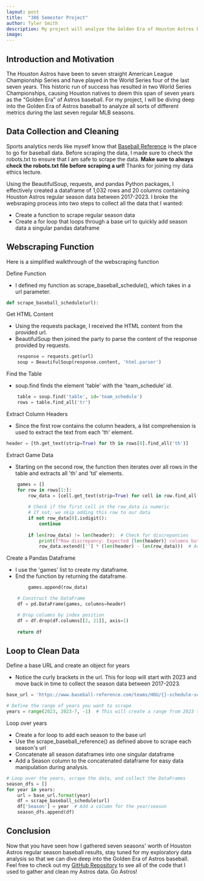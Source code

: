 ```yaml
---
layout: post
title:  "386 Semester Project"
author: Tyler Smith
description: My project will analyze the Golden Era of Houston Astros baseball.
image:
---
```


<h2>Introduction and Motivation</h2>

The Houston Astros have been to seven straight American League Championship Series and have played in the World Series four of the last seven years. This historic run of success
has resulted in two World Series Championships, causing Houston natives to deem this span of seven years as the "Golden Era" of Astros baseball. For my project, I will be diving
deep into the Golden Era of Astros baseball to analyze all sorts of different metrics during the last seven regular MLB seasons.

<h2>Data Collection and Cleaning</h2>

Sports analytics nerds like myself know that [Baseball Reference](https://www.baseball-reference.com/) is the place to go for baseball data. Before scraping the data, I made sure to check the robots.txt to ensure that I am safe to scrape the data. **Make sure to always check the robots.txt file before scraping a url!** Thanks for joining my data ethics lecture. 

Using the BeautifulSoup, requests, and pandas Python packages, I effectively created a dataframe of 1,032 rows and 20 columns containing Houston Astros regular season data between 2017-2023. I broke the websraping process into two steps to collect all the data that I wanted:

* Create a function to scrape regular season data
* Create a for loop that loops through a base url to quickly add season data a singular pandas dataframe

<h2>Webscraping Function</h2>

Here is a simplified walkthrough of the webscraping function

Define Function
  * I defined my function as scrape_baseball_schedule(), which takes in a url parameter.

```python
def scrape_baseball_schedule(url):
```

Get HTML Content
  * Using the requests package, I received the HTML content from the provided url.
  * BeautifulSoup then joined the party to parse the content of the response provided by requests.

```python
    response = requests.get(url)
    soup = BeautifulSoup(response.content, 'html.parser')
```

Find the Table
  * soup.find finds the element 'table' with the 'team_schedule' id.

```python
    table = soup.find('table', id='team_schedule')
    rows = table.find_all('tr')
```

Extract Column Headers
 * Since the first row contains the column headers, a list comprehension is used to extract the text from each 'th' element.

```python
header = [th.get_text(strip=True) for th in rows[0].find_all('th')]
```

Extract Game Data
 * Starting on the second row, the function then iterates over all rows in the table and extracts all 'th' and 'td' elements.

```python
    games = []
    for row in rows[1:]:
        row_data = [cell.get_text(strip=True) for cell in row.find_all(['td', 'th'])]  # Get both td and th cells
        
        # Check if the first cell in the row_data is numeric
        # If not, we skip adding this row to our data
        if not row_data[0].isdigit():
            continue
        
        if len(row_data) != len(header):  # Check for discrepancies
            print(f"Row discrepancy: Expected {len(header)} columns but got {len(rowData)}.")
            row_data.extend([''] * (len(header) - len(row_data)))  # Add empty strings for missing columns
```

Create a Pandas Dataframe
 * I use the 'games' list to create my dataframe.
 * End the function by returning the dataframe.

```python
        games.append(row_data)

    # Construct the DataFrame
    df = pd.DataFrame(games, columns=header)

    # Drop columns by index position
    df = df.drop(df.columns[[2, 21]], axis=1)
    
    return df
```

<h2>Loop to Clean Data</h2>

Define a base URL and create an object for years
 * Notice the curly brackets in the url. This for loop will start with 2023 and move back in time to collect the season data between 2017-2023.

```python
base_url = 'https://www.baseball-reference.com/teams/HOU/{}-schedule-scores.shtml'

# Define the range of years you want to scrape
years = range(2023, 2023-7, -1)  # This will create a range from 2023 to 2017
```

Loop over years
 * Create a for loop to add each season to the base url
 * Use the scrape_baseball_reference() as defined above to scrape each season's url
 * Concatenate all season dataframes into one singular dataframe
 * Add a Season column to the concatenated dataframe for easy data manipulation during analysis.

```python
# Loop over the years, scrape the data, and collect the DataFrames
season_dfs = []
for year in years:
    url = base_url.format(year)
    df = scrape_baseball_schedule(url)
    df['Season'] = year  # Add a column for the year/season
    season_dfs.append(df)
```

<h2>Conclusion</h2>

Now that you have seen how I gathered seven seasons' worth of Houston Astros regular season baseball results, stay tuned for my exploratory data analysis so that we can dive 
deep into the Golden Era of Astros baseball. Feel free to check out my [GitHub Repository](https://github.com/tyler-c-smith04/semester_project) to see all of the code that I used
to gather and clean my Astros data. Go Astros!

